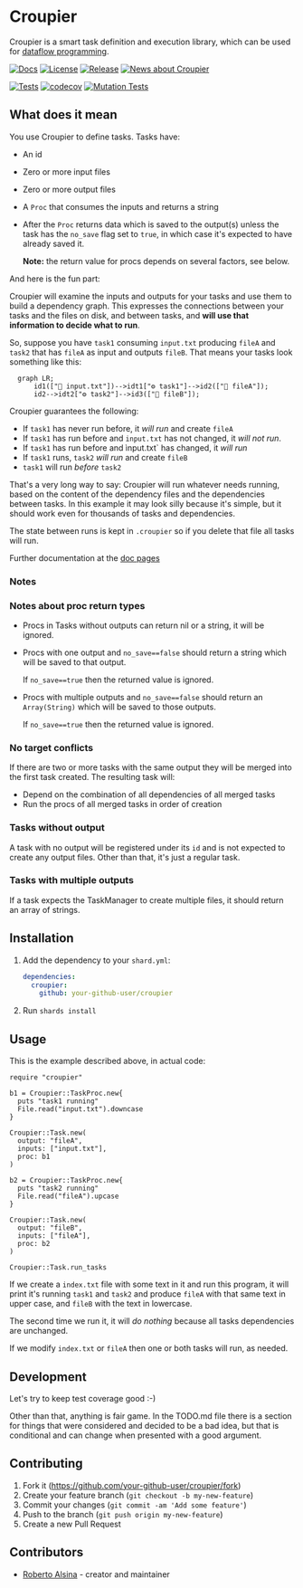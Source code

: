 # Croupier

Croupier is a smart task definition and execution library, which
can be used for [dataflow programming](https://en.wikipedia.org/wiki/Dataflow_programming).

[![Docs](https://github.com/ralsina/croupier/actions/workflows/static.yml/badge.svg)](https://ralsina.github.io/croupier/)
[![License](https://img.shields.io/badge/License-MIT-green)](https://github.com/ralsina/croupier/blob/main/LICENSE)
[![Release](https://img.shields.io/github/release/ralsina/croupier.svg)](https://GitHub.com/ralsina/croupier/releases/)
[![News about Croupier](https://img.shields.io/badge/News-About%20Croupier-blue)](https://ralsina.me/categories/croupier.html)

[![Tests](https://github.com/ralsina/croupier/actions/workflows/ci.yml/badge.svg)](https://github.com/ralsina/croupier/actions/workflows/ci.yml)
[![codecov](https://codecov.io/gh/ralsina/croupier/branch/main/graph/badge.svg?token=YW23EDL5T5)](https://codecov.io/gh/ralsina/croupier)
[![Mutation Tests](https://github.com/ralsina/croupier/actions/workflows/mutation.yml/badge.svg)](https://github.com/ralsina/croupier/actions/workflows/mutation.yml)

## What does it mean

You use Croupier to define tasks. Tasks have:

* An id
* Zero or more input files
* Zero or more output files
* A `Proc` that consumes the inputs and returns a string
* After the `Proc` returns data which is saved to the output(s)
  unless the task has the `no_save` flag set to `true`, in which
  case it's expected to have already saved it.

  **Note:** the return value for procs depends on several factors, see below.

And here is the fun part:

Croupier will examine the inputs and outputs for your tasks and
use them to build a dependency graph. This expresses the connections
between your tasks and the files on disk, and between tasks, and **will
use that information to decide what to run**.

So, suppose you have `task1` consuming `input.txt` producing
`fileA` and `task2` that has `fileA` as input and outputs `fileB`.
That means your tasks look something like this:

```mermaid
  graph LR;
      id1(["📁 input.txt"])-->idt1["⚙️ task1"]-->id2(["📁 fileA"]);
      id2-->idt2["⚙️ task2"]-->id3(["📁 fileB"]);
```

Croupier guarantees the following:

* If `task1` has never run before, it *will run* and create `fileA`
* If `task1` has run before and `input.txt` has not changed, it *will not run*.
* If `task1` has run before and ìnput.txt` has changed, it *will run*
* If `task1` runs, `task2` *will run* and create `fileB`
* `task1` will run *before* `task2`

That's a very long way to say: Croupier will run whatever needs
running, based on the content of the dependency files and the
dependencies between tasks. In this example it may look silly
because it's simple, but it should work even for thousands of
tasks and dependencies.

The state between runs is kept in `.croupier` so if you delete
that file all tasks will run.

Further documentation at the [doc pages](https://ralsina.github.io/croupier/)

### Notes

### Notes about proc return types

* Procs in Tasks without outputs can return nil or a string,
  it will be ignored.

* Procs with one output and `no_save==false` should return a
  string which will be saved to that output.

  If `no_save==true` then the returned value is ignored.

* Procs with multiple outputs and `no_save==false` should
  return an `Array(String)` which will be saved to those outputs.

  If `no_save==true` then the returned value is ignored.

### No target conflicts

If there are two or more tasks with the same output they will be
merged into the first task created. The resulting task will:

* Depend on the combination of all dependencies of all merged tasks
* Run the procs of all merged tasks in order of creation

### Tasks without output

A task with no output will be registered under its `id` and is not expected
to create any output files. Other than that, it's just a regular task.

### Tasks with multiple outputs

If a task expects the TaskManager to create multiple files, it
should return an array of strings.

## Installation

1. Add the dependency to your `shard.yml`:

   ```yaml
   dependencies:
     croupier:
       github: your-github-user/croupier
   ```

2. Run `shards install`

## Usage

This is the example described above, in actual code:

```crystal
require "croupier"

b1 = Croupier::TaskProc.new{
  puts "task1 running"
  File.read("input.txt").downcase
}

Croupier::Task.new(
  output: "fileA",
  inputs: ["input.txt"],
  proc: b1
)

b2 = Croupier::TaskProc.new{
  puts "task2 running"
  File.read("fileA").upcase
}

Croupier::Task.new(
  output: "fileB",
  inputs: ["fileA"],
  proc: b2
)

Croupier::Task.run_tasks
```

If we create a `index.txt` file with some text in it and run this
program, it will print it's running `task1` and `task2` and
produce `fileA` with that same text in upper case, and `fileB`
with the text in lowercase.

The second time we run it, it will *do nothing* because all tasks
dependencies are unchanged.

If we modify `index.txt` or `fileA` then one or both tasks
will run, as needed.

## Development

Let's try to keep test coverage good :-)

Other than that, anything is fair game. In the TODO.md file there is a
section for things that were considered and decided to be a bad idea,
but that is conditional and can change when presented with a good
argument.

## Contributing

1. Fork it (<https://github.com/your-github-user/croupier/fork>)
2. Create your feature branch (`git checkout -b my-new-feature`)
3. Commit your changes (`git commit -am 'Add some feature'`)
4. Push to the branch (`git push origin my-new-feature`)
5. Create a new Pull Request

## Contributors

* [Roberto Alsina](https://github.com/ralsina) - creator and maintainer
